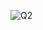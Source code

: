 ![Q2](https://github.com/vishalts2004/727722EUCD057-CC1---Q2/assets/121939406/37b41a96-16fb-4797-9789-74b8fa2d5a7b)
